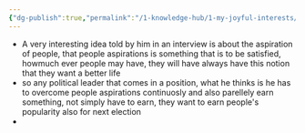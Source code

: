 ```yaml
---
{"dg-publish":true,"permalink":"/1-knowledge-hub/1-my-joyful-interests/people/prashant-kishore/","noteIcon":""}
---
```


- A very interesting idea told by him in an interview is about the aspiration of people, that people aspirations is something that is to be satisfied, howmuch ever people may have, they will have always have this notion that they want a better life
- so any political leader that comes in a position, what he thinks is he has to overcome people aspirations continuosly and also parellely earn something, not simply have to earn, they want to earn people's popularity also for next election
- 